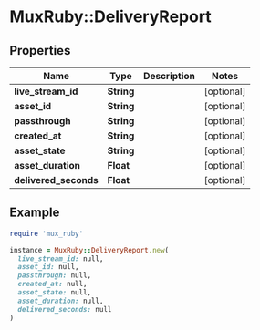 # MuxRuby::DeliveryReport

## Properties

| Name | Type | Description | Notes |
| ---- | ---- | ----------- | ----- |
| **live_stream_id** | **String** |  | [optional] |
| **asset_id** | **String** |  | [optional] |
| **passthrough** | **String** |  | [optional] |
| **created_at** | **String** |  | [optional] |
| **asset_state** | **String** |  | [optional] |
| **asset_duration** | **Float** |  | [optional] |
| **delivered_seconds** | **Float** |  | [optional] |

## Example

```ruby
require 'mux_ruby'

instance = MuxRuby::DeliveryReport.new(
  live_stream_id: null,
  asset_id: null,
  passthrough: null,
  created_at: null,
  asset_state: null,
  asset_duration: null,
  delivered_seconds: null
)
```

